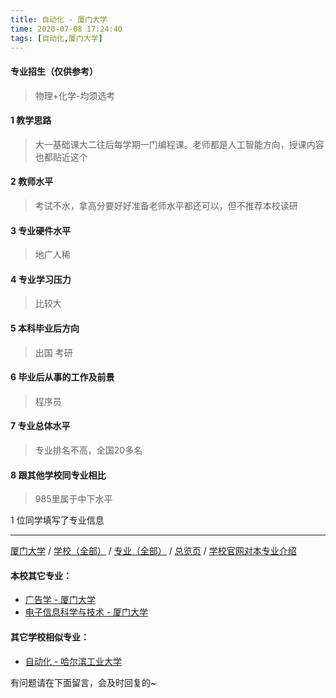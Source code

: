 ```yaml
---
title: 自动化 - 厦门大学
time: 2020-07-08 17:24:40
tags: [自动化,厦门大学]
---
```

#### 专业招生（仅供参考）  
> 物理+化学-均须选考

#### 1 教学思路
> 大一基础课大二往后每学期一门编程课。老师都是人工智能方向，授课内容也都贴近这个


#### 2 教师水平
> 考试不水，拿高分要好好准备老师水平都还可以，但不推荐本校读研


#### 3 专业硬件水平
> 地广人稀


#### 4 专业学习压力
> 比较大


#### 5 本科毕业后方向
> 出国 考研


#### 6 毕业后从事的工作及前景
> 程序员


#### 7 专业总体水平
> 专业排名不高，全国20多名


#### 8 跟其他学校同专业相比
> 985里属于中下水平


1 位同学填写了专业信息
***
[厦门大学](https://www.jianshu.com/p/1a7dbd456103) / [学校（全部）](http://www.jianshu.com/p/3efa6bcca419) / [专业（全部）](http://www.jianshu.com/p/2d4c6d3552c2) / [总览页](http://www.jianshu.com/p/445daeb4fa00) / [学校官网对本专业介绍]()
#### 本校其它专业：
- [广告学 - 厦门大学](http://www.jianshu.com/p/0ab582ae6fe5)
- [电子信息科学与技术 - 厦门大学](http://www.jianshu.com/p/5768803ef6c9)
#### 其它学校相似专业：
- [自动化 - 哈尔滨工业大学](http://www.jianshu.com/p/49adcc35dc4f)


有问题请在下面留言，会及时回复的~
